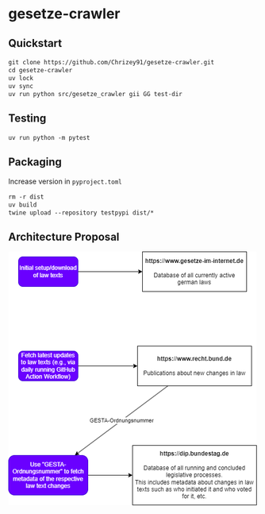 # gesetze-crawler

## Quickstart

```{bash}
git clone https://github.com/Chrizey91/gesetze-crawler.git
cd gesetze-crawler
uv lock
uv sync
uv run python src/gesetze_crawler gii GG test-dir
```

## Testing

```{bash}
uv run python -m pytest
```

## Packaging
Increase version in `pyproject.toml`
```{bash}
rm -r dist
uv build
twine upload --repository testpypi dist/*
```

## Architecture Proposal
![Gesetze Crawler Architecture](./imgs/architecture.drawio.png)
